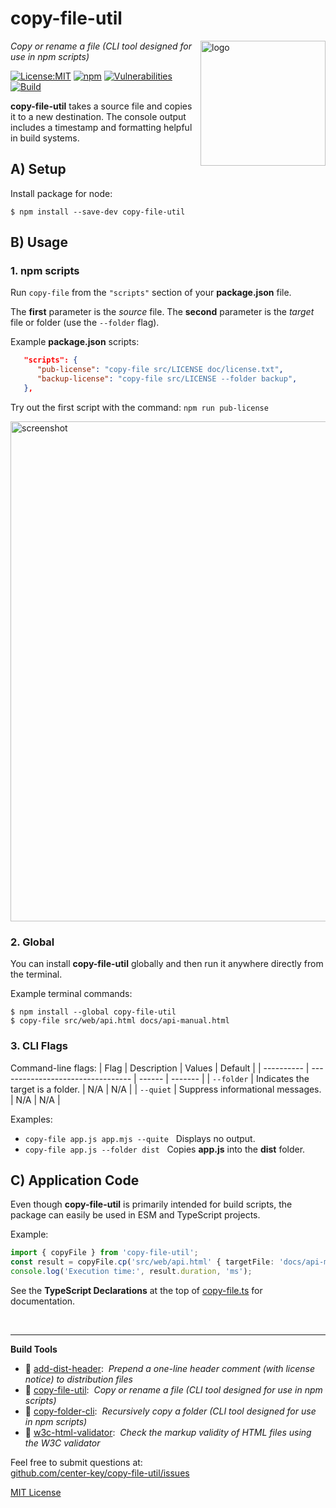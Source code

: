 # copy-file-util
<img src=https://centerkey.com/graphics/center-key-logo.svg align=right width=200 alt=logo>

_Copy or rename a file (CLI tool designed for use in npm scripts)_

[![License:MIT](https://img.shields.io/badge/License-MIT-blue.svg)](https://github.com/center-key/copy-file-util/blob/main/LICENSE.txt)
[![npm](https://img.shields.io/npm/v/copy-file-util.svg)](https://www.npmjs.com/package/copy-file-util)
[![Vulnerabilities](https://snyk.io/test/github/center-key/copy-file-util/badge.svg)](https://snyk.io/test/github/center-key/copy-file-util)
[![Build](https://github.com/center-key/copy-file-util/workflows/build/badge.svg)](https://github.com/center-key/copy-file-util/actions/workflows/run-spec-on-push.yaml)

**copy-file-util** takes a source file and copies it to a new destination.  The console output includes a timestamp and formatting helpful in build systems.

## A) Setup
Install package for node:
```shell
$ npm install --save-dev copy-file-util
```

## B) Usage
### 1. npm scripts
Run `copy-file` from the `"scripts"` section of your **package.json** file.

The **first** parameter is the *source* file.
The **second** parameter is the *target* file or folder (use the `--folder` flag).

Example **package.json** scripts:
```json
   "scripts": {
      "pub-license": "copy-file src/LICENSE doc/license.txt",
      "backup-license": "copy-file src/LICENSE --folder backup",
   },
```
Try out the first script with the command: `npm run pub-license`

<img src=https://raw.githubusercontent.com/center-key/copy-file-util/main/screenshot.png
width=800 alt=screenshot>

### 2. Global
You can install **copy-file-util** globally and then run it anywhere directly from the terminal.

Example terminal commands:
```shell
$ npm install --global copy-file-util
$ copy-file src/web/api.html docs/api-manual.html
```

### 3. CLI Flags
Command-line flags:
| Flag       | Description                       | Values | Default |
| ---------- | --------------------------------- | ------ | ------- |
| `--folder` | Indicates the target is a folder. | N/A    | N/A     |
| `--quiet`  | Suppress informational messages.  | N/A    | N/A     |

Examples:
   - `copy-file app.js app.mjs --quite` &nbsp; Displays no output.
   - `copy-file app.js --folder dist` &nbsp; Copies **app.js** into the **dist** folder.

## C) Application Code
Even though **copy-file-util** is primarily intended for build scripts, the package can easily be used in ESM and TypeScript projects.

Example:
``` typescript
import { copyFile } from 'copy-file-util';
const result = copyFile.cp('src/web/api.html' { targetFile: 'docs/api-manual.html' });
console.log('Execution time:', result.duration, 'ms');
```

See the **TypeScript Declarations** at the top of [copy-file.ts](copy-file.ts) for documentation.

<br>

---
**Build Tools**
   - 🎋 [add-dist-header](https://github.com/center-key/add-dist-header):&nbsp; _Prepend a one-line header comment (with license notice) to distribution files_
   - 📄 [copy-file-util](https://github.com/center-key/copy-file-util):&nbsp; _Copy or rename a file (CLI tool designed for use in npm scripts)_
   - 📂 [copy-folder-cli](https://github.com/center-key/copy-folder-cli):&nbsp; _Recursively copy a folder (CLI tool designed for use in npm scripts)_
   - 🚦 [w3c-html-validator](https://github.com/center-key/w3c-html-validator):&nbsp; _Check the markup validity of HTML files using the W3C validator_

Feel free to submit questions at:<br>
[github.com/center-key/copy-file-util/issues](https://github.com/center-key/copy-file-util/issues)

[MIT License](LICENSE.txt)
